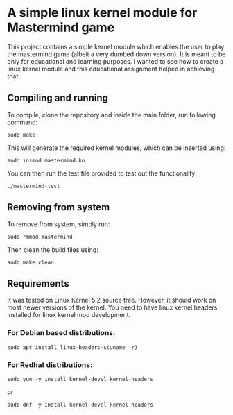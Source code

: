 # A simple linux kernel module for Mastermind game
This project contains a simple kernel module which enables the user to play the mastermind game (albeit a very dumbed down version). It is meant to be only for educational and learning purposes. I wanted to see how to create a linux kernel module and this educational assignment helped in achieving that.

## Compiling and running
To compile, clone the repository and inside the main folder, run following command:

```sudo make```

This will generate the required kernel modules, which can be inserted using:

```sudo insmod mastermind.ko```

You can then run the test file provided to test out the functionality:

```./mastermind-test```

## Removing from system
To remove from system, simply run:

```sudo rmmod mastermind```

Then clean the build files using:

```sudo make clean```

## Requirements
It was tested on Linux Kernel 5.2 source tree. However, it should work on most newer versions of the kernel. You need to have linux kernel headers installed for linux kernel mod development.

### For Debian based distributions:
```sudo apt install linux-headers-$(uname -r)```
### For Redhat distributions:
```sudo yum -y install kernel-devel kernel-headers```

or 

```sudo dnf -y install kernel-devel kernel-headers```
